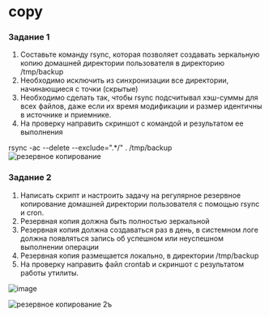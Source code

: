 # copy


### Задание 1
1. Составьте команду rsync, которая позволяет создавать зеркальную копию домашней директории пользователя в директорию /tmp/backup
2. Необходимо исключить из синхронизации все директории, начинающиеся с точки (скрытые)
3. Необходимо сделать так, чтобы rsync подсчитывал хэш-суммы для всех файлов, даже если их время модификации и размер идентичны в источнике и приемнике.
4. На проверку направить скриншот с командой и результатом ее выполнения

rsync -ac --delete --exclude=".*/" . /tmp/backup
![резервное копирование](https://github.com/AnastasiyaEvsseva/copy/assets/151757353/bba60275-bb3c-4664-9f91-cf7c20addca4)

### Задание 2
1. Написать скрипт и настроить задачу на регулярное резервное копирование домашней директории пользователя с помощью rsync и cron.
2. Резервная копия должна быть полностью зеркальной
3. Резервная копия должна создаваться раз в день, в системном логе должна появляться запись об успешном или неуспешном выполнении операции
4. Резервная копия размещается локально, в директории /tmp/backup
5. На проверку направить файл crontab и скриншот с результатом работы утилиты.


![image](https://github.com/AnastasiyaEvsseva/copy/assets/151757353/a193cef2-fdaa-4716-8e23-d6898821c6df)


![резервное копирование 2ъ](https://github.com/AnastasiyaEvsseva/copy/assets/151757353/977c885d-f57e-493f-8689-d91de5036a5f)
